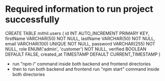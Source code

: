 # Required information to run project successfully
<!-- create "users" table in "mithil" database run below query in MySQL Workbench -->
CREATE TABLE mithil.users (
    id INT AUTO_INCREMENT PRIMARY KEY,
    firstName VARCHAR(50) NOT NULL,
    lastName VARCHAR(50) NOT NULL,
    email VARCHAR(100) UNIQUE NOT NULL,
    password VARCHAR(255) NOT NULL,
    role ENUM('admin', 'customer') NOT NULL,
    verified BOOLEAN DEFAULT FALSE,
    created_at TIMESTAMP DEFAULT CURRENT_TIMESTAMP
  )

- run "npm i" command inside both backend and frontend directories
- then to run both backend and frontend run "npm start" command inside both directories
